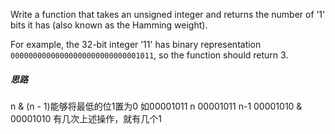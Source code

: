 Write a function that takes an unsigned integer and returns the number of ’1' bits it has (also known as the Hamming weight).

For example, the 32-bit integer ’11' has binary representation `00000000000000000000000000001011`, so the function should return 3.

##### 思路

n & (n - 1)能够将最低的位1置为0
如00001011
n    00001011
n-1  00001010
&
     00001010
有几次上述操作，就有几个1